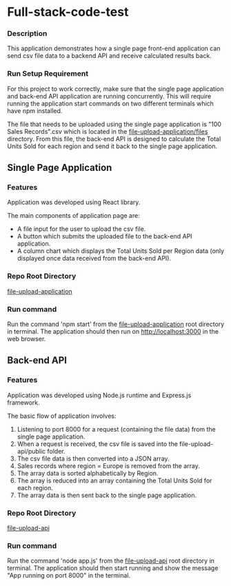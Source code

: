 # Full-stack-code-test

### Description

This application demonstrates how a single page front-end application can send csv file data to a backend API and receive calculated results back.

### Run Setup Requirement

For this project to work correctly, make sure that the single page application and back-end API application are running concurrently. This will require running the application start commands on two different terminals which have npm installed.

The file that needs to be uploaded using the single page application is "100 Sales Records".csv which is located in the [file-upload-application/files](file-upload-application/files) directory. From this file, the back-end API is designed to calculate the Total Units Sold for each region and send it back to the single page application.

## Single Page Application

### Features

Application was developed using React library.

The main components of application page are:
- A file input for the user to upload the csv file.
- A button which submits the uploaded file to the back-end API application.
- A column chart which displays the Total Units Sold per Region data (only displayed once data received from the back-end API). 

### Repo Root Directory

[file-upload-application](https://github.com/SB4647/Full-stack-code-test/tree/master/file-upload-application)

### Run command

Run the command 'npm start' from the [file-upload-application](./file-upload-application) root directory in terminal. The application should then run on [http://localhost:3000](http://localhost:3000) in the web browser.

## Back-end API 

### Features

Application was developed using Node.js runtime and Express.js framework.

The basic flow of application involves:

1. Listening to port 8000 for a request (containing the file data) from the single page application.
2. When a request is received, the csv file is saved into the file-upload-api/public folder.
3. The csv file data is then converted into a JSON array.
4. Sales records where region = Europe is removed from the array.
5. The array data is sorted alphabetically by Region.
6. The array is reduced into an array containing the Total Units Sold for each region.
7. The array data is then sent back to the single page application.

### Repo Root Directory

[file-upload-api](https://github.com/SB4647/Full-stack-code-test/tree/master/file-upload-api)

### Run command

Run the command 'node app.js' from the [file-upload-api](./file-upload-api) root directory in terminal. The application should then start running and show the message "App running on port 8000" in the terminal.

